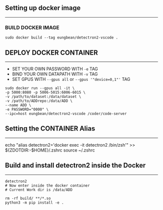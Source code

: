 

## Setting up docker image
---
<!-- ### (Recommend)PULL DOCKER IMAGE
```
sudo docker pull eungbean/detectron2-vscode
``` -->

### BUILD DOCKER IMAGE
```
sudo docker build --tag eungbean/detectron2-vscode .
```

## DEPLOY DOCKER CONTAINER
---
* SET YOUR OWN PASSWORD WITH ```-e``` TAG
* BIND YOUR OWN DATAPATH WITH ```-v``` TAG
* SET GPUS WITH ```--gpus all``` or ```--gpus '"device=0,1"'``` TAG

```
sudo docker run --gpus all -it \
-p 5000:8080 -p 5006-5015:6006-6015 \
-v /path/to/dataset:/data/dataset \
-v /path/to/ADDrepo:/data/ADD \
--name ADD \
-e PASSWORD="0000" \
--ipc=host eungbean/detectron2-vscode /coder/code-server
```

<!-- ```
sudo docker run --gpus '"device=1"' -it \
-p 5000:8080 -p 5006-5015:6006-6015 \
-v /LIG/DATASET/ADD:/data/dataset \
-v /LIG/ADD/detectron2_ADD:/data/ADD \
--name ADD \
-e PASSWORD="0924" \
--ipc=host eungbean/detectron2-vscode /coder/code-server
``` -->

## Setting the CONTAINER Alias
---
echo "alias detectron2='docker exec -it detectron2 /bin/zsh'" >> ${ZDOTDIR:-$HOME}/.zshrc
source ~/.zshrc

<!-- 
echo "alias ADD='sudo docker exec -it ADD /bin/zsh'" >> ${ZDOTDIR:-$HOME}/.zshrc
source ~/.zshrc
 -->

 ## Build and install detectron2 inside the Docker
---
```
detectron2
# Now enter inside the docker container
# Current Work dir is /data/ADD

rm -rf build/ **/*.so
python3 -m pip install -e .
```
